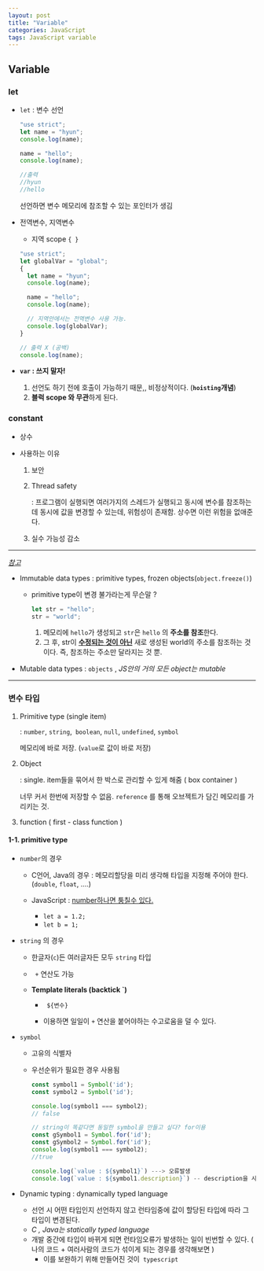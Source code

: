 ```yaml
---
layout: post
title: "Variable"
categories: JavaScript
tags: JavaScript variable
---
```


## Variable

### let

- `let` : 변수 선언

  ```javascript
  "use strict";
  let name = "hyun";
  console.log(name);

  name = "hello";
  console.log(name);

  //출력
  //hyun
  //hello
  ```

  선언하면 변수 메모리에 참조할 수 있는 포인터가 생김

- 전역변수, 지역변수

  - 지역 scope `{ }`

  ```javascript
  "use strict";
  let globalVar = "global";
  {
    let name = "hyun";
    console.log(name);

    name = "hello";
    console.log(name);

    // 지역안에서는 전역변수 사용 가능.
    console.log(globalVar);
  }

  // 출력 X (공백)
  console.log(name);
  ```

- **`var` : 쓰지 말자!**

  1. 선언도 하기 전에 호출이 가능하기 때문,, 비정상적이다. (**`hoisting`개념**)
  2. **블럭 scope 와 무관**하게 된다.

### constant

- 상수

- 사용하는 이유

  1. 보안

  2. Thread safety

     : 프로그램이 실행되면 여러가지의 스레드가 실행되고 동시에 변수를 참조하는데 동시에 값을 변경할 수 있는데, 위험성이 존재함. 상수면 이런 위험을 없애준다.

  3. 실수 가능성 감소

---

<u>_참고_</u>

- Immutable data types : primitive types, frozen objects(`object.freeze()`)

  - primitive type이 변경 불가라는게 무슨말 ?

    ```javascript
    let str = "hello";
    str = "world";
    ```

    1. 메모리에 `hello`가 생성되고 `str`은 `hello` 의 **주소를 참조**한다.
    2. 그 후, str이 <u>**수정되는 것이 아닌**</u> 새로 생성된 world의 주소를 참조하는 것이다. 즉, 참조하는 주소만 달라지는 것 뿐.

- Mutable data types : `objects` , _JS안의 거의 모든 object는 mutable_

---

### 변수 타입

1. Primitive type (single item)

   : `number`, `string`,` boolean`, `null`, `undefined`, `symbol`

   메모리에 바로 저장. (`value`로 값이 바로 저장)

2. Object

   : single. item들을 묶어서 한 박스로 관리할 수 있게 해줌 ( box container )

   너무 커서 한번에 저장할 수 없음. `reference` 를 통해 오브젝트가 담긴 메모리를 가리키는 것.

3. function ( first - class function )

#### 1-1. primitive type

- `number`의 경우

  - C언어, Java의 경우 : 메모리할당을 미리 생각해 타입을 지정해 주어야 한다. (`double`, `float`, ....)

  - JavaScript : <u>number하나면 퉁칠수 있다.</u>

    - `let a = 1.2;`
    - `let b = 1;`

- `string` 의 경우

  - 한글자(`c`)든 여러글자든 모두 `string` 타입

  - ` +` 연산도 가능

  - **Template literals (backtick `)**

    - ` ${변수}`

    - 이용하면 일일이 `+` 연산을 붙어야하는 수고로움을 덜 수 있다.

- `symbol`

  - 고유의 식별자

  - 우선순위가 필요한 경우 사용됨

    ```javascript
    const symbol1 = Symbol('id');
    const symbol2 = Symbol('id');

    console.log(symbol1 === symbol2);
    // false

    // string이 똑같다면 동일한 symbol을 만들고 싶다? for이용
    const gSymbol1 = Symbol.for('id');
    const gSymbol2 = Symbol.for('id');
    console.log(symbol1 === symbol2);
    //true

    console.log(`value : ${symbol1}`) ---> 오류발생
    console.log(`value : ${symbol1.description}`) -- description을 사용해야한다.
    ```

- Dynamic typing : dynamically typed language

  - 선언 시 어떤 타입인지 선언하지 않고 런타임중에 값이 할당된 타입에 따라 그 타입이 변경된다.
  - _C , Java는 statically typed language_
  - 개발 중간에 타입이 바뀌게 되면 런타임오류가 발생하는 일이 빈번할 수 있다. ( 나의 코드 + 여러사람의 코드가 섞이게 되는 경우를 생각해보면 )
    - 이를 보완하기 위해 만들어진 것이` typescript`
